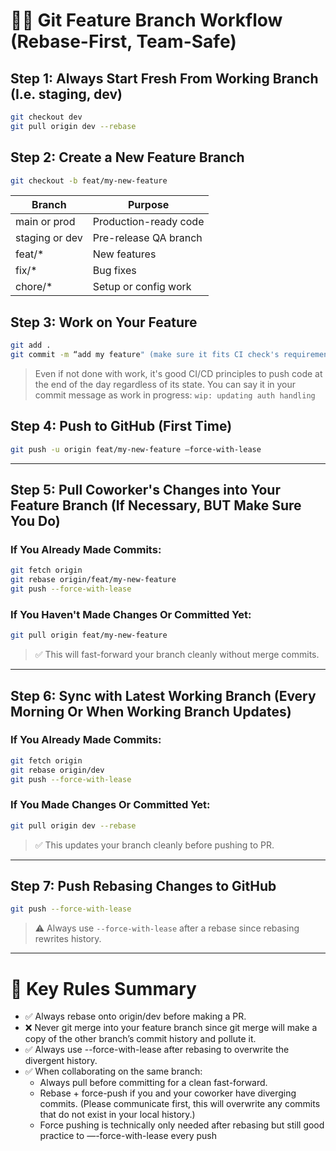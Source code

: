 # 🧑‍💻 Git Feature Branch Workflow (Rebase-First, Team-Safe)

## Step 1: Always Start Fresh From Working Branch (I.e. staging, dev)
```bash
git checkout dev
git pull origin dev --rebase
```

## Step 2: Create a New Feature Branch
```bash
git checkout -b feat/my-new-feature
```

| Branch   | Purpose                  |
|----------|--------------------------|
| main or prod    | Production-ready code     |
| staging or dev  | Pre-release QA branch     |
| feat/*          | New features              |
| fix/*           | Bug fixes                 |
| chore/*         | Setup or config work      |

## Step 3: Work on Your Feature
```bash
git add .
git commit -m “add my feature" (make sure it fits CI check's requirements i.e all lowercase, capitalize, etc.)
```
> Even if not done with work, it's good CI/CD principles to push code at the end of the day regardless of its state.
> You can say it in your commit message as work in progress: `wip: updating auth handling`

## Step 4: Push to GitHub (First Time)
```bash
git push -u origin feat/my-new-feature —force-with-lease
```

---

## Step 5: Pull Coworker's Changes into Your Feature Branch (If Necessary, BUT Make Sure You Do)

### If You **Already Made Commits**:
```bash
git fetch origin
git rebase origin/feat/my-new-feature
git push --force-with-lease
```

### If You **Haven't Made Changes Or Committed Yet**:
```bash
git pull origin feat/my-new-feature
```
> ✅ This will fast-forward your branch cleanly without merge commits.

---

## Step 6: Sync with Latest Working Branch (Every Morning Or When Working Branch Updates)

### If You **Already Made Commits**:
```bash
git fetch origin
git rebase origin/dev
git push --force-with-lease
```

### If You **Made Changes Or Committed Yet**:
```bash
git pull origin dev --rebase
```
> ✅ This updates your branch cleanly before pushing to PR.

---

## Step 7: Push Rebasing Changes to GitHub
```bash
git push --force-with-lease
```
> ⚠️ Always use `--force-with-lease` after a rebase since rebasing rewrites history.

---

# 🚀 Key Rules Summary
- ✅ Always rebase onto origin/dev before making a PR.
- ❌ Never git merge into your feature branch since git merge will make a copy of the other branch’s commit history and pollute it.
- ✅ Always use --force-with-lease after rebasing to overwrite the divergent history.
- ✅ When collaborating on the same branch:
  - Always pull before committing for a clean fast-forward.
  - Rebase + force-push if you and your coworker have diverging commits. (Please communicate first, this will overwrite any commits that do not exist in your local history.)
  - Force pushing is technically only needed after rebasing but still good practice to —-force-with-lease every push
